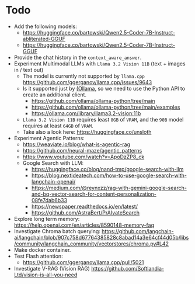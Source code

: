 # Todo
- Add the following models:
  - https://huggingface.co/bartowski/Qwen2.5-Coder-7B-Instruct-abliterated-GGUF
  - https://huggingface.co/bartowski/Qwen2.5-Coder-7B-Instruct-GGUF
- Provide the chat history in the `context_aware_answer`.
- Experiment Multimodal LLMs with `Llama 3.2 Vision 11B` (text + images in / text out)
  - The model is currently not supported by `llama.cpp` https://github.com/ggerganov/llama.cpp/issues/9643
  - Is it supported just by [(Ollama,](https://github.com/ollama/ollama) so we need to use the Python API to create an additional client.
    - https://github.com/ollama/ollama-python/tree/main
    - https://github.com/ollama/ollama-python/tree/main/examples
    - https://ollama.com/library/llama3.2-vision:11b
  - `Llama 3.2 Vision 11B` requires least `8GB` of `VRAM`, and the `90B` model requires at least `64GB` of `VRAM`.
  - Take also a look here: https://huggingface.co/unsloth
- Experiment Agentic Patterns:
  - https://weaviate.io/blog/what-is-agentic-rag
  - https://github.com/neural-maze/agentic_patterns
  - https://www.youtube.com/watch?v=ApoDzZP8_ck
  - Google Search with LLM:
    - https://huggingface.co/blog/nand-tmp/google-search-with-llm
    - https://blog.nextideatech.com/how-to-use-google-search-with-langchain-openai/
    - https://medium.com/@reynxzz/rag-with-gemini-google-search-and-bq-vector-search-for-content-personalization-08fe7dab6b33
    - https://newspaper.readthedocs.io/en/latest/
    - https://github.com/AstraBert/PrAIvateSearch
- Explore long term memory: https://help.openai.com/en/articles/8590148-memory-faq
- Investigate Chroma batch querying: https://github.com/langchain-ai/langchain/blob/907c758d67764385828c8abad14a3e64cf44d05b/libs/community/langchain_community/vectorstores/chroma.py#L42
- Make docker container.
- Test Flash attention:
  - https://github.com/ggerganov/llama.cpp/pull/5021
- Investigate V-RAG (Vision RAG) https://github.com/Softlandia-Ltd/vision-is-all-you-need
